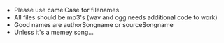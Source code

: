 - Please use camelCase for filenames.
- All files should be mp3's (wav and ogg needs additional code to work)
- Good names are authorSongname or sourceSongname
- Unless it's a memey song...